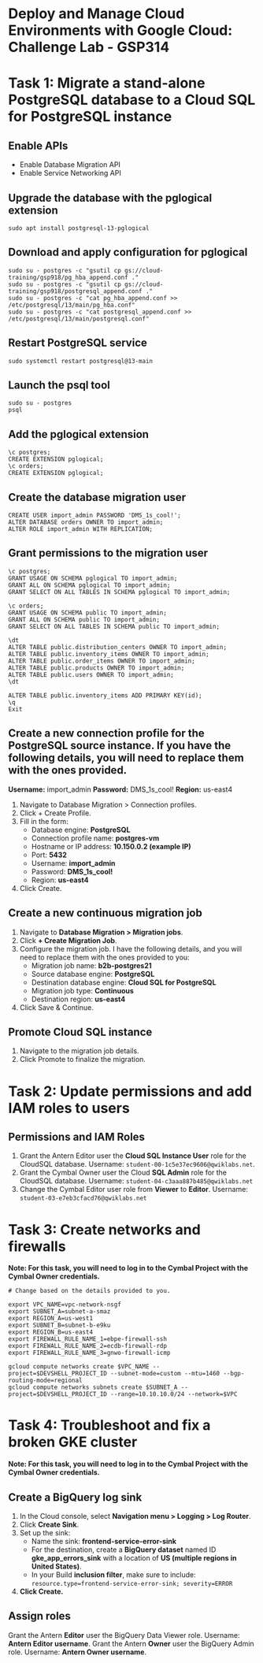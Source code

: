 # Deploy and Manage Cloud Environments with Google Cloud: Challenge Lab - GSP314

# Task 1: Migrate a stand-alone PostgreSQL database to a Cloud SQL for PostgreSQL instance

## Enable APIs

- Enable Database Migration API 
- Enable Service Networking API

## Upgrade the database with the pglogical extension
```
sudo apt install postgresql-13-pglogical
```
## Download and apply configuration for pglogical
```
sudo su - postgres -c "gsutil cp gs://cloud-training/gsp918/pg_hba_append.conf ."
sudo su - postgres -c "gsutil cp gs://cloud-training/gsp918/postgresql_append.conf ."
sudo su - postgres -c "cat pg_hba_append.conf >> /etc/postgresql/13/main/pg_hba.conf"
sudo su - postgres -c "cat postgresql_append.conf >> /etc/postgresql/13/main/postgresql.conf"
```
## Restart PostgreSQL service
```
sudo systemctl restart postgresql@13-main
```
## Launch the psql tool
```
sudo su - postgres
psql
```

## Add the pglogical extension
```
\c postgres;
CREATE EXTENSION pglogical;
\c orders;
CREATE EXTENSION pglogical;
```
## Create the database migration user
```
CREATE USER import_admin PASSWORD 'DMS_1s_cool!';
ALTER DATABASE orders OWNER TO import_admin;
ALTER ROLE import_admin WITH REPLICATION;
```

## Grant permissions to the migration user
```
\c postgres;
GRANT USAGE ON SCHEMA pglogical TO import_admin;
GRANT ALL ON SCHEMA pglogical TO import_admin;
GRANT SELECT ON ALL TABLES IN SCHEMA pglogical TO import_admin;

\c orders;
GRANT USAGE ON SCHEMA public TO import_admin;
GRANT ALL ON SCHEMA public TO import_admin;
GRANT SELECT ON ALL TABLES IN SCHEMA public TO import_admin;

\dt
ALTER TABLE public.distribution_centers OWNER TO import_admin;
ALTER TABLE public.inventory_items OWNER TO import_admin;
ALTER TABLE public.order_items OWNER TO import_admin;
ALTER TABLE public.products OWNER TO import_admin;
ALTER TABLE public.users OWNER TO import_admin;
\dt

ALTER TABLE public.inventory_items ADD PRIMARY KEY(id);
\q 
Exit
```


## Create a new connection profile for the PostgreSQL source instance.  If you have the following details, you will need to replace them with the ones provided.

   **Username:** import_admin
   **Password:** DMS_1s_cool!
   **Region:** us-east4

1. Navigate to Database Migration > Connection profiles.
2. Click + Create Profile.
3. Fill in the form:
   - Database engine: **PostgreSQL**
   - Connection profile name: **postgres-vm**
   - Hostname or IP address: **10.150.0.2 (example IP)**
   - Port: **5432**
   - Username: **import_admin**
   - Password: **DMS_1s_cool!**
   - Region: **us-east4**
4. Click Create.

## Create a new continuous migration job
1. Navigate to **Database Migration > Migration jobs**.
2. Click **+ Create Migration Job**.
3. Configure the migration job. I have the following details, and you will need to replace them with the ones provided to you:
   - Migration job name: **b2b-postgres21**
   - Source database engine: **PostgreSQL**
   - Destination database engine: **Cloud SQL for PostgreSQL**
   - Migration job type: **Continuous**
   - Destination region: **us-east4**
4. Click Save & Continue.

## Promote Cloud SQL instance
1. Navigate to the migration job details.
2. Click Promote to finalize the migration.


# Task 2: Update permissions and add IAM roles to users
## Permissions and IAM Roles
1. Grant the Antern Editor user the **Cloud SQL Instance User** role for the CloudSQL database. Username: ```student-00-1c5e37ec9606@qwiklabs.net```.
2. Grant the Cymbal Owner user the Cloud **SQL Admin** role for the CloudSQL database. Username: ```student-04-c3aaa887b485@qwiklabs.net```
3. Change the Cymbal Editor user role from **Viewer** to **Editor**. Username: ```student-03-e7eb3cfacd76@qwiklabs.net```

# Task 3: Create networks and firewalls
**Note: For this task, you will need to log in to the Cymbal Project with the Cymbal Owner credentials.**
```
# Change based on the details provided to you.

export VPC_NAME=vpc-network-nsgf
export SUBNET_A=subnet-a-smaz
export REGION_A=us-west1
export SUBNET_B=subnet-b-e9ku
export REGION_B=us-east4
export FIREWALL_RULE_NAME_1=ebpe-firewall-ssh
export FIREWALL_RULE_NAME_2=ecdb-firewall-rdp
export FIREWALL_RULE_NAME_3=gnwo-firewall-icmp

gcloud compute networks create $VPC_NAME --project=$DEVSHELL_PROJECT_ID --subnet-mode=custom --mtu=1460 --bgp-routing-mode=regional 
gcloud compute networks subnets create $SUBNET_A --project=$DEVSHELL_PROJECT_ID --range=10.10.10.0/24 --network=$VPC

```

# Task 4: Troubleshoot and fix a broken GKE cluster

**Note: For this task, you will need to log in to the Cymbal Project with the Cymbal Owner credentials.**

## Create a BigQuery log sink
1. In the Cloud console, select **Navigation menu > Logging > Log Router**.
2. Click **Create Sink**.
3. Set up the sink:
   - Name the sink: **frontend-service-error-sink**
   - For the destination, create a **BigQuery dataset** named ID **gke_app_errors_sink** with a location of **US (multiple regions in United States)**.
   - In your Build  **inclusion filter**, make sure to include: `resource.type=frontend-service-error-sink; severity=ERROR`
4. **Click Create.**

## Assign roles
Grant the Antern **Editor** user the BigQuery Data Viewer role. Username: **Antern Editor username**.
Grant the Antern **Owner** user the BigQuery Admin role. Username: **Antern Owner username**.

